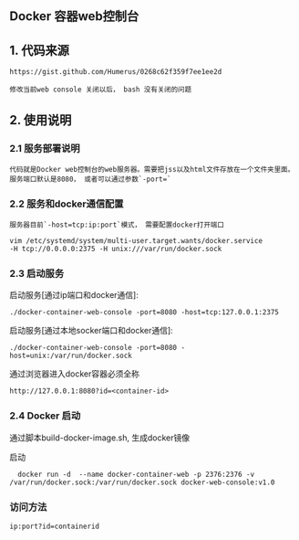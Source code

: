 Docker 容器web控制台
---------------

## 1. 代码来源

    https://gist.github.com/Humerus/0268c62f359f7ee1ee2d

    修改当前web console 关闭以后， bash 没有关闭的问题


## 2. 使用说明

### 2.1 服务部署说明
    代码就是Docker web控制台的web服务器。需要把jss以及html文件存放在一个文件夹里面。服务端口默认是8080， 或者可以通过参数`-port=`

### 2.2 服务和docker通信配置
    服务器目前`-host=tcp:ip:port`模式， 需要配置docker打开端口

```
vim /etc/systemd/system/multi-user.target.wants/docker.service 
-H tcp://0.0.0.0:2375 -H unix:///var/run/docker.sock 
```

### 2.3 启动服务

   启动服务[通过ip端口和docker通信]:
```
./docker-container-web-console -port=8080 -host=tcp:127.0.0.1:2375
```

  启动服务[通过本地socker端口和docker通信]:

```
./docker-container-web-console -port=8080 -host=unix:/var/run/docker.sock
```

   通过浏览器进入docker容器<container-id>必须全称

```
http://127.0.0.1:8080?id=<container-id>
```


### 2.4 Docker 启动

  通过脚本build-docker-image.sh, 生成docker镜像

  启动
```
  docker run -d  --name docker-container-web -p 2376:2376 -v /var/run/docker.sock:/var/run/docker.sock docker-web-console:v1.0
``` 

### 访问方法

```
ip:port?id=containerid
```

